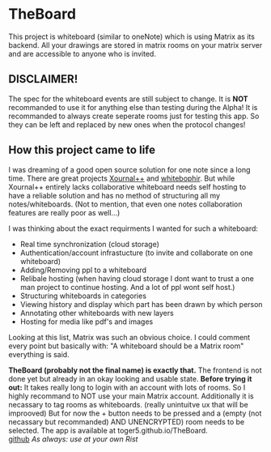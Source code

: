 
# TheBoard
This project is whiteboard (similar to oneNote) which is
using Matrix as its backend. All your drawings are stored in matrix rooms
on your matrix server and are accessible to anyone who is invited.

## DISCLAIMER!
The spec for the whiteboard events are still subject to change. It is **NOT** recommanded to use it for anything else than testing during the Alpha!
It is recommanded to always create seperate rooms just for testing this app. So they can be left and replaced by new ones when the protocol changes!

## How this project came to life
I was dreaming of a good open source solution for one note since a long time.
There are great projects [Xournal++](https://xournalpp.github.io/) and [whitebophir](https://github.com/lovasoa/whitebophir).
But while Xournal++ entirely lacks collaborative whiteboard needs self hosting to have a reliable solution and has no method of structuring all my notes/whiteboards. (Not to mention, that even one notes collaboration features are really poor as well...)

I was thinking about the exact requirments I wanted for such a whiteboard:
 - Real time synchronization (cloud storage)
 - Authentication/account infrastucture (to invite and collaborate on one whiteboard)
 - Adding/Removing ppl to a whiteboard
 - Relibale hosting (when having cloud storage I dont want to trust a one man project to continue hosting. And a lot of ppl wont self host.)
 - Structuring whiteboards in categories
 - Viewing history and display which part has been drawn by which person
 - Annotating other whiteboards with new layers
 - Hosting for media like pdf's and images

Looking at this list, Matrix was such an obvious choice. I could comment every point but basically with: "A whiteboard should be a Matrix room" everything is said.

**TheBoard (probably not the final name) is exactly that.** The frontend is not done yet but already in an okay looking and usable state.
**Before trying it out:** It takes really long to login with an account with lots of rooms. So I highly recommand to NOT use your main Matrix account.
Additionally it is necassary to tag rooms as whiteboards. (really unintuitve ux that will be improoved) But for now the + button needs to be pressed and a (empty (not necassary but recommanded) AND UNENCRYPTED) room needs to be selected.
The app is available at toger5.github.io/TheBoard. \
[github](https://github.com/toger5/TheBoard)
_As always: use at your own Rist_
